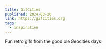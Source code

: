 ```yaml
---
title: GifCities
published: 2024-03-20
link: https://gifcities.org
tags:
  - inspiration
---
```


Fun retro gifs from the good ole Geocities days